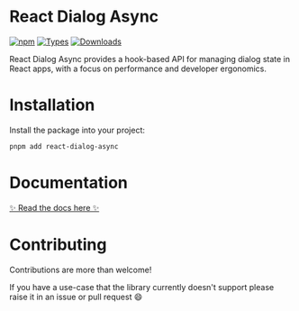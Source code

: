 # React Dialog Async

[![npm](https://img.shields.io/npm/v/react-dialog-async)](https://www.npmjs.com/package/react-dialog-async)
[![Types](https://img.shields.io/npm/types/react-dialog-async.svg)](https://www.npmjs.com/package/react-dialog-async)
[![Downloads](https://img.shields.io/npm/dt/react-dialog-async.svg)](https://www.npmjs.com/package/react-dialog-async)

React Dialog Async provides a hook-based API for managing dialog state in React apps, with a focus on performance and developer ergonomics.

# Installation

Install the package into your project:
```bash
pnpm add react-dialog-async
```

# Documentation

[✨ Read the docs here ✨](https://react-dialog-async.a16n.dev)


# Contributing
Contributions are more than welcome!

If you have a use-case that the library currently doesn't support please raise it in an issue or pull request 😄
